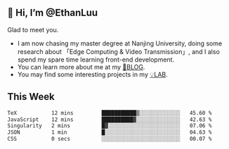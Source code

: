 ## 👋 Hi, I’m @EthanLuu

Glad to meet you.

- I am now chasing my master degree at Nanjing University, doing some research about 「Edge Computing & Video Transmission」, and I also spend my spare time learning front-end development.
- You can learn more about me at my [📝BLOG](https://blog.ethanloo.cn).
- You may find some interesting projects in my [💡LAB](https://lab.ethanloo.cn).

## This Week
<!--START_SECTION:waka-->

```txt
TeX           12 mins         ███████████▒░░░░░░░░░░░░░   45.60 %
JavaScript    12 mins         ██████████▓░░░░░░░░░░░░░░   42.63 %
Singularity   2 mins          █▓░░░░░░░░░░░░░░░░░░░░░░░   07.06 %
JSON          1 min           █░░░░░░░░░░░░░░░░░░░░░░░░   04.63 %
CSS           0 secs          ░░░░░░░░░░░░░░░░░░░░░░░░░   00.07 %
```

<!--END_SECTION:waka-->
